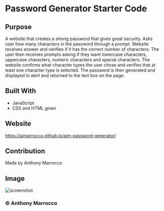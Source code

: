 # Password Generator Starter Code

## Purpose
A website that creates a strong password that gives great security.  Asks user how many characters in the password through a prompt.  Website receives answer and verifies if it has the correct number of characters.  The user then receives prompts asking if they want lowercase characters, uppercase characters, numeric characters and special characters.  The website confirms what character types the user chose and verifies that at least one character type is selected.  The password is then generated and displayed in alert and returned to the text box on the page.  

## Built With
* JavaScript
* CSS and HTML given

## Website
https://ajmarrocco.github.io/ajm-password-generator/

## Contribution
Made by Anthony Marrocco

## Image

![screenshot](assets/images/webPageSnapshot.png)

### &copy; Anthony Marrocco
